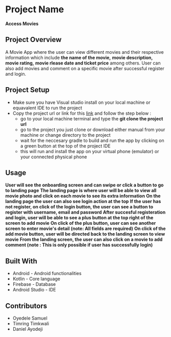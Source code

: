 # Project Name
**Access Movies**

## Project Overview
A Movie App where the user can view different movies and their respective information which include **the name of the movie,** **movie description,** 
**movie rating,** **movie rlease date and ticket price** among others. User can also add movies and comment on a specific movie after successful register
and login.

## Project Setup
* Make sure you have Visual studio install on your local machine or equavalent IDE to run the project
* Copy the project url or link for this [link](https://github.com/oyedsamu/AccessMovies.git) and follow the step below :
  * go to your local machine terminal and type the **git clone the project url**
  * go to the project you just clone or download either manual from your machine or change directory to the project
  * wait for the neccesary gradle to build and run the app by clicking on a green button at the top of the project IDE
  * this will run and install the app on your virtual phone (emulator) or your connected physical phone
  
  
## Usage 
**User will see the onboarding screen and can swipe or click a button to go to landing page**
**The landing page is where user will be able to view all movie photo and click on each movie to see its extra information**
**On the landing page the user can also see login action at the top**
**If the user has not register, on click of the login button, the user can see a button to register with username, email and password**
**After succesful registeration and login, user will be able to see a plus button at the top right of the screen to add movie**
**On click of the plus button, user can see another screen to enter movie's detail (note: All fields are required)**
**On click of the add movie button, user will be directed back to the landing screen to view movie**
**From the landing screen, the user can also click on a movie to add comment (note : This is only possible if user has successfully login)**

## Built With
* Android - Android functionalities
* Kotlin - Core language
* Firebase - Database
* Android Studio - IDE

## Contributors
* Oyedele Samuel 
* Timring Timkwali
* Daniel Ayodeji






  



